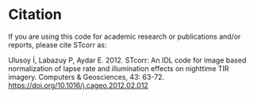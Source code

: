 # Citation
If you are using this code for academic research or publications and/or reports, please cite STcorr as:

Ulusoy İ, Labazuy P, Aydar E. 2012. STcorr: An IDL code for image based normalization of lapse rate and illumination effects on nighttime TIR imagery. Computers & Geosciences, 43: 63-72. https://doi.org/10.1016/j.cageo.2012.02.012

